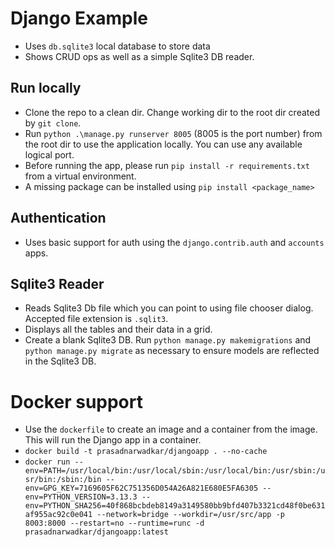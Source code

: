 # Django Example
- Uses `db.sqlite3` local database to store data
- Shows CRUD ops as well as a simple Sqlite3 DB reader.
## Run locally
- Clone the repo to a clean dir. Change working dir to the root dir created by `git clone`. 
- Run `python .\manage.py runserver 8005` (8005 is the port number) from the root dir to use the application locally. You can use any available logical port.
- Before running the app, please run `pip install -r requirements.txt` from a virtual environment.
- A missing package can be installed using `pip install <package_name>`

## Authentication
- Uses basic support for auth using the `django.contrib.auth` and `accounts` apps.
## Sqlite3 Reader
- Reads Sqlite3 Db file which you can point to using file chooser dialog. Accepted file extension is `.sqlit3`.
- Displays all the tables and their data in a grid.
- Create a blank Sqlite3 DB. Run `python manage.py makemigrations` and `python manage.py migrate` as necessary to ensure models are reflected in the Sqlite3 DB.

# Docker support
- Use the `dockerfile` to create an image and a container from the image. This will run the Django app in a container. 
- `docker build -t prasadnarwadkar/djangoapp . --no-cache`
- `docker run --env=PATH=/usr/local/bin:/usr/local/sbin:/usr/local/bin:/usr/sbin:/usr/bin:/sbin:/bin --env=GPG_KEY=7169605F62C751356D054A26A821E680E5FA6305 --env=PYTHON_VERSION=3.13.3 --env=PYTHON_SHA256=40f868bcbdeb8149a3149580bb9bfd407b3321cd48f0be631af955ac92c0e041 --network=bridge --workdir=/usr/src/app -p 8003:8000 --restart=no --runtime=runc -d prasadnarwadkar/djangoapp:latest`
